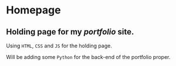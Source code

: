 # Homepage

## Holding page for my **_portfolio_** site.


Using `HTML`, `CSS` and `JS` for the holding page.

Will be adding some `Python` for the back-end of the portfolio proper. 
